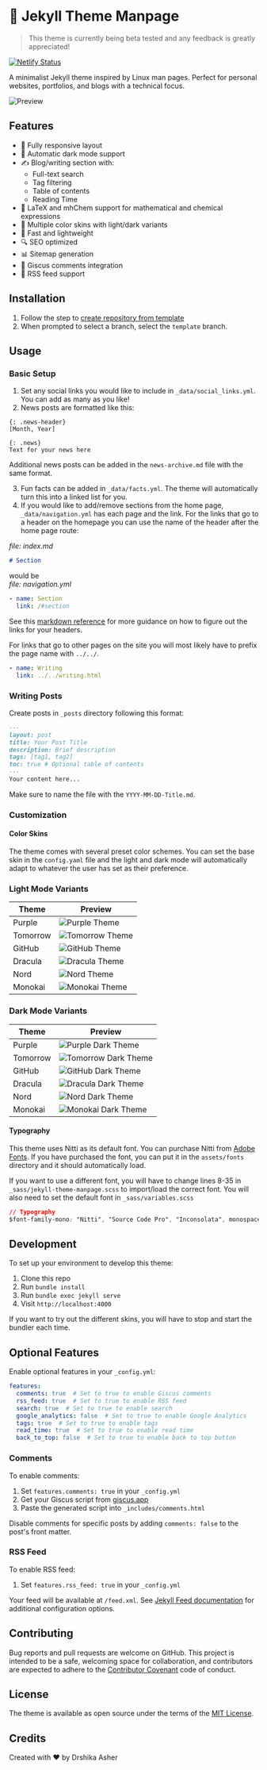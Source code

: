 # 📇 Jekyll Theme Manpage

> This theme is currently being beta tested and any feedback is greatly appreciated!

[![Netlify Status](https://api.netlify.com/api/v1/badges/d2497628-6688-4ba9-909c-4680a22f2a72/deploy-status)](https://app.netlify.com/sites/jekyll-theme-manpage/deploys)

A minimalist Jekyll theme inspired by Linux man pages. Perfect for personal websites, portfolios, and blogs with a technical focus.

![Preview](assets/readme/preview.png)

## Features

- 📱 Fully responsive layout
- 🌙 Automatic dark mode support
- ✍️ Blog/writing section with:
  - Full-text search
  - Tag filtering
  - Table of contents
  - Reading Time
- 📐 LaTeX and mhChem support for mathematical and chemical expressions
- 🎨 Multiple color skins with light/dark variants
- 🚀 Fast and lightweight
- 🔍 SEO optimized
- 📊 Sitemap generation
- 💬 Giscus comments integration
- 📡 RSS feed support

## Installation

1. Follow the step to [create repository from template](https://docs.github.com/en/repositories/creating-and-managing-repositories/creating-a-repository-from-a-template#creating-a-repository-from-a-template)
2. When prompted to select a branch, select the `template` branch. 

## Usage

### Basic Setup
1. Set any social links you would like to include in `_data/social_links.yml`. You can add as many as you like!
2. News posts are formatted like this:
```
{: .news-header}
[Month, Year]

{: .news}
Text for your news here
```
Additional news posts can be added in the `news-archive.md` file with the same format.    

3. Fun facts can be added in `_data/facts.yml`. The theme will automatically turn this into a linked list for you.   
4. If you would like to add/remove sections from the home page, `_data/navigation.yml` has each page and the link. 
For the links that go to a header on the homepage you can use the name of the header after the home page route: 

*file: index.md*
```markdown
# Section
```
would be   
*file: navigation.yml*
``` yaml
- name: Section
  link: /#section
```
See this [markdown reference](https://garrettgman.github.io/rmarkdown/authoring_pandoc_markdown.html#headers) for more guidance on how to figure out the links for your headers.

For links that go to other pages on the site you will most likely have to prefix the page name with `../../`. 
```yaml
- name: Writing
  link: ../../writing.html
```
 

### Writing Posts

Create posts in `_posts` directory following this format:

```markdown
---
layout: post
title: Your Post Title
description: Brief description
tags: [tag1, tag2]
toc: true # Optional table of contents
---
Your content here...
```

Make sure to name the file with the `YYYY-MM-DD-Title.md`. 


### Customization

#### Color Skins

The theme comes with several preset color schemes. You can set the base skin in the `config.yaml` file and the light and dark mode will automatically adapt to whatever the user has set as their preference. 

### Light Mode Variants
| Theme | Preview |
|-------|---------|
| Purple | ![Purple Theme](assets/themes/purple.png) |
| Tomorrow | ![Tomorrow Theme](assets/themes/tomorrow.png) |
| GitHub | ![GitHub Theme](assets/themes/github.png) |
| Dracula | ![Dracula Theme](assets/themes/dracula.png) |
| Nord | ![Nord Theme](assets/themes/nord.png) |
| Monokai | ![Monokai Theme](assets/themes/monokai.png) |

### Dark Mode Variants
| Theme | Preview |
|-------|---------|
| Purple | ![Purple Dark Theme](assets/themes/purple_dark.png) |
| Tomorrow | ![Tomorrow Dark Theme](assets/themes/tomorrow_dark.png) |
| GitHub | ![GitHub Dark Theme](assets/themes/github_dark.png) |
| Dracula | ![Dracula Dark Theme](assets/themes/dracula_dark.png) |
| Nord | ![Nord Dark Theme](assets/themes/nord_dark.png) |
| Monokai | ![Monokai Dark Theme](assets/themes/monokai_dark.png) |

#### Typography

This theme uses Nitti as its default font. You can purchase Nitti from [Adobe Fonts](https://fonts.adobe.com/fonts/nitti). If you have purchased the font, you can put it in the `assets/fonts` directory and it should automatically load. 

If you want to use a different font, you will have to change lines 8-35 in `_sass/jekyll-theme-manpage.scss` to import/load the correct font. You will also need to set the default font in `_sass/variables.scss`

```css
// Typography
$font-family-mono: "Nitti", "Source Code Pro", "Inconsolata", monospace;
```

## Development

To set up your environment to develop this theme:

1. Clone this repo
2. Run `bundle install`
3. Run `bundle exec jekyll serve`
4. Visit `http://localhost:4000`

If you want to try out the different skins, you will have to stop and start the bundler each time.

## Optional Features

Enable optional features in your `_config.yml`:

```yaml
features:
  comments: true  # Set to true to enable Giscus comments
  rss_feed: true  # Set to true to enable RSS feed
  search: true  # Set to true to enable search
  google_analytics: false  # Set to true to enable Google Analytics
  tags: true  # Set to true to enable tags
  read_time: true  # Set to true to enable read time
  back_to_top: false  # Set to true to enable back to top button
```

### Comments

To enable comments:

1. Set `features.comments: true` in your `_config.yml`
2. Get your Giscus script from [giscus.app](https://giscus.app)
3. Paste the generated script into `_includes/comments.html`

Disable comments for specific posts by adding `comments: false` to the post's front matter.

### RSS Feed

To enable RSS feed:

1. Set `features.rss_feed: true` in your `_config.yml`

Your feed will be available at `/feed.xml`. See [Jekyll Feed documentation](https://github.com/jekyll/jekyll-feed) for additional configuration options.

## Contributing

Bug reports and pull requests are welcome on GitHub. This project is intended to be a safe, welcoming space for collaboration, and contributors are expected to adhere to the [Contributor Covenant](https://www.contributor-covenant.org/) code of conduct.

## License

The theme is available as open source under the terms of the [MIT License](https://opensource.org/licenses/MIT).

## Credits

Created with ❤️ by Drshika Asher
